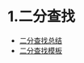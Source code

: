 # 1.二分查找
- [二分查找总结](https://leetcode.cn/circle/article/xYBtLt/)
- [二分查找模板](https://leetcode.cn/circle/discuss/ObmjbJ/)